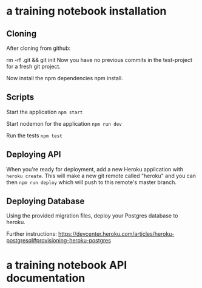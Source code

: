 # a training notebook installation

## Cloning
After cloning from github:

rm -rf .git && git init
Now you have no previous commits in the test-project for a fresh git project.

Now install the npm dependencies npm install.

## Scripts

Start the application `npm start`

Start nodemon for the application `npm run dev`

Run the tests `npm test`

## Deploying API

When you're ready for deployment, add a new Heroku application with `heroku create`. This will make a new git remote called "heroku" and you can then `npm run deploy` which will push to this remote's master branch.

## Deploying Database

Using the provided migration files, deploy your Postgres database to heroku.

Further instructions: 
https://devcenter.heroku.com/articles/heroku-postgresql#provisioning-heroku-postgres


# a training notebook API documentation
